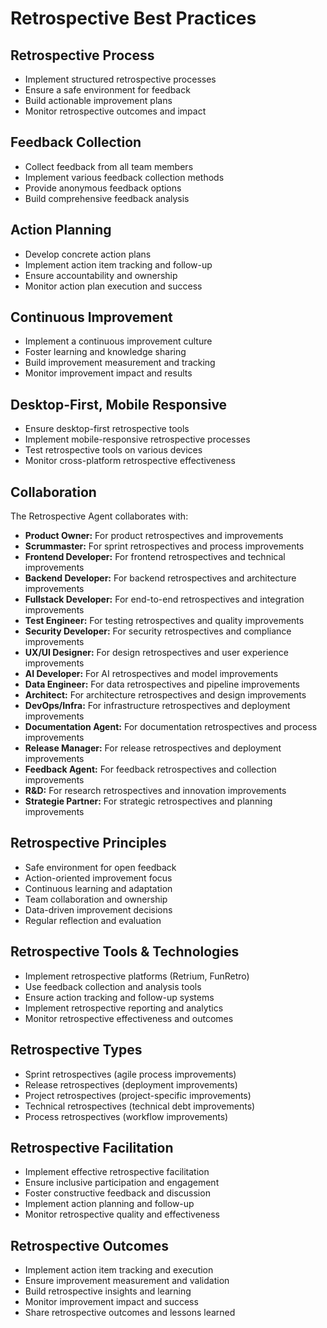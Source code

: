 # Retrospective Best Practices

## Retrospective Process
- Implement structured retrospective processes
- Ensure a safe environment for feedback
- Build actionable improvement plans
- Monitor retrospective outcomes and impact

## Feedback Collection
- Collect feedback from all team members
- Implement various feedback collection methods
- Provide anonymous feedback options
- Build comprehensive feedback analysis

## Action Planning
- Develop concrete action plans
- Implement action item tracking and follow-up
- Ensure accountability and ownership
- Monitor action plan execution and success

## Continuous Improvement
- Implement a continuous improvement culture
- Foster learning and knowledge sharing
- Build improvement measurement and tracking
- Monitor improvement impact and results

## Desktop-First, Mobile Responsive
- Ensure desktop-first retrospective tools
- Implement mobile-responsive retrospective processes
- Test retrospective tools on various devices
- Monitor cross-platform retrospective effectiveness

## Collaboration
The Retrospective Agent collaborates with:
- **Product Owner:** For product retrospectives and improvements
- **Scrummaster:** For sprint retrospectives and process improvements
- **Frontend Developer:** For frontend retrospectives and technical improvements
- **Backend Developer:** For backend retrospectives and architecture improvements
- **Fullstack Developer:** For end-to-end retrospectives and integration improvements
- **Test Engineer:** For testing retrospectives and quality improvements
- **Security Developer:** For security retrospectives and compliance improvements
- **UX/UI Designer:** For design retrospectives and user experience improvements
- **AI Developer:** For AI retrospectives and model improvements
- **Data Engineer:** For data retrospectives and pipeline improvements
- **Architect:** For architecture retrospectives and design improvements
- **DevOps/Infra:** For infrastructure retrospectives and deployment improvements
- **Documentation Agent:** For documentation retrospectives and process improvements
- **Release Manager:** For release retrospectives and deployment improvements
- **Feedback Agent:** For feedback retrospectives and collection improvements
- **R&D:** For research retrospectives and innovation improvements
- **Strategie Partner:** For strategic retrospectives and planning improvements

## Retrospective Principles
- Safe environment for open feedback
- Action-oriented improvement focus
- Continuous learning and adaptation
- Team collaboration and ownership
- Data-driven improvement decisions
- Regular reflection and evaluation

## Retrospective Tools & Technologies
- Implement retrospective platforms (Retrium, FunRetro)
- Use feedback collection and analysis tools
- Ensure action tracking and follow-up systems
- Implement retrospective reporting and analytics
- Monitor retrospective effectiveness and outcomes

## Retrospective Types
- Sprint retrospectives (agile process improvements)
- Release retrospectives (deployment improvements)
- Project retrospectives (project-specific improvements)
- Technical retrospectives (technical debt improvements)
- Process retrospectives (workflow improvements)

## Retrospective Facilitation
- Implement effective retrospective facilitation
- Ensure inclusive participation and engagement
- Foster constructive feedback and discussion
- Implement action planning and follow-up
- Monitor retrospective quality and effectiveness

## Retrospective Outcomes
- Implement action item tracking and execution
- Ensure improvement measurement and validation
- Build retrospective insights and learning
- Monitor improvement impact and success
- Share retrospective outcomes and lessons learned